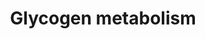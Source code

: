 ---
annotations:
- id: PW:0000533
  parent: classic metabolic pathway
  type: Pathway Ontology
  value: glycogen metabolic pathway
authors:
- Kdahlquist
- MaintBot
- M.Ramirez
- AlexanderPico
- Christine Chichester
- Mkutmon
- Eweitz
citedin:
- link: PMC8741773
  title: Enhanced glucose metabolism through activation of HIF-1α covers the energy
    demand in a rat embryonic heart primordium after heartbeat initiation (2022)
description: 'Glycogen is a very large, branched polymer of glucose residues. Within
  skeletal muscle and liver glucose is stored as glycogen. In the liver, glycogen
  synthesis and degradation are regulated to maintain blood-glucose levels as required
  to meet the needs of the organism as a whole. In contrast, in muscle, these processes
  are regulated to meet the energy needs of the muscle itself.   ''''''Glycogen synthesis''''''
  is, unlike its breakdown, endergonic. This means that glycogen synthesis requires
  the input of energy. Energy for glycogen synthesis comes from UTP, which reacts
  with glucose-1-phosphate, forming UDP-glucose, in reaction catalyzed by UDP-glucose
  pyrophosphorylase. Glycogen is synthesized from monomers of UDP-glucose by the enzyme
  glycogen synthase, which progressively lengthens the glycogen chain with (a1->4)
  bonded glucose. As glycogen synthase can only lengthen an existing chain, the protein
  glycogenin is needed to initiate the synthesis of glycogen. The glycogen-branching
  enzyme, amylo (a1->4) to (a1->6) transglycosylase, catalyzes the transfer of a terminal
  fragment of 6-7 glucose residues from a nonreducing end to the C-6 hydroxyl group
  of a glucose residue deeper into the interior of the glycogen molecule. The branching
  enzyme can act upon only a branch having at least 11 residues, and the enzyme may
  transfer to the same glucose chain or adjacent glucose chains.  ''''''Glycogen degradation''''''
  consists of three steps: (1) the release of glucose 1-phosphate from glycogen, (2)
  the remodeling of the glycogen substrate to permit further degradation, and (3)
  the conversion of glucose 1-phosphate into glucose 6-phosphate for further metabolism.  Information
  partly derived from "Biochemistry" by Stryer and [http://en.wikipedia.org/wiki/Glycogen
  Wikipedia].'
last-edited: 2021-05-16
organisms:
- Rattus norvegicus
redirect_from:
- /index.php/Pathway:WP160
- /instance/WP160
- /instance/WP160_rr116973
revision: r116973
schema-jsonld:
- '@context': https://schema.org/
  '@id': https://wikipathways.github.io/pathways/WP160.html
  '@type': Dataset
  creator:
    '@type': Organization
    name: WikiPathways
  description: 'Glycogen is a very large, branched polymer of glucose residues. Within
    skeletal muscle and liver glucose is stored as glycogen. In the liver, glycogen
    synthesis and degradation are regulated to maintain blood-glucose levels as required
    to meet the needs of the organism as a whole. In contrast, in muscle, these processes
    are regulated to meet the energy needs of the muscle itself.   ''''''Glycogen
    synthesis'''''' is, unlike its breakdown, endergonic. This means that glycogen
    synthesis requires the input of energy. Energy for glycogen synthesis comes from
    UTP, which reacts with glucose-1-phosphate, forming UDP-glucose, in reaction catalyzed
    by UDP-glucose pyrophosphorylase. Glycogen is synthesized from monomers of UDP-glucose
    by the enzyme glycogen synthase, which progressively lengthens the glycogen chain
    with (a1->4) bonded glucose. As glycogen synthase can only lengthen an existing
    chain, the protein glycogenin is needed to initiate the synthesis of glycogen.
    The glycogen-branching enzyme, amylo (a1->4) to (a1->6) transglycosylase, catalyzes
    the transfer of a terminal fragment of 6-7 glucose residues from a nonreducing
    end to the C-6 hydroxyl group of a glucose residue deeper into the interior of
    the glycogen molecule. The branching enzyme can act upon only a branch having
    at least 11 residues, and the enzyme may transfer to the same glucose chain or
    adjacent glucose chains.  ''''''Glycogen degradation'''''' consists of three steps:
    (1) the release of glucose 1-phosphate from glycogen, (2) the remodeling of the
    glycogen substrate to permit further degradation, and (3) the conversion of glucose
    1-phosphate into glucose 6-phosphate for further metabolism.  Information partly
    derived from "Biochemistry" by Stryer and [http://en.wikipedia.org/wiki/Glycogen
    Wikipedia].'
  keywords:
  - Agl
  - CALM1
  - CALM2
  - CALM3
  - Gbe1
  - Glucose 1-phosphate
  - Gsk3a
  - Gsk3b
  - Gyg1
  - Gys1
  - Gys2
  - Pgm1
  - Phka1
  - Phka2
  - Phkb
  - Phkg1
  - Phkg2
  - Ppp2ca
  - Ppp2cb
  - Ppp2r1a
  - Ppp2r1b
  - Ppp2r2a
  - Ppp2r2b
  - Ppp2r2c
  - Ppp2r3a
  - Ppp2r4
  - Ppp2r5a
  - Ppp2r5b
  - Ppp2r5c
  - Ppp2r5d
  - Ppp2r5e
  - Pygb
  - Pygl
  - Pygm
  - UDP-glucose
  - Ugp2
  - cAMP
  license: CC0
  name: Glycogen metabolism
seo: CreativeWork
title: Glycogen metabolism
wpid: WP160
---